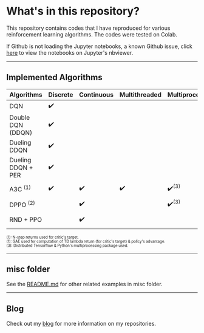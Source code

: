 # What's in this repository?

This repository contains codes that I have reproduced for various reinforcement
learning algorithms. The codes were tested on Colab.

If Github is not loading the Jupyter notebooks, a known Github issue, click [here](https://nbviewer.jupyter.org/github/ChuaCheowHuan/reinforcement_learning/tree/master/) to view the notebooks on Jupyter's nbviewer.

---

## Implemented Algorithms

| **Algorithms**              | **Discrete**                      | **Continuous**                    | Multithreaded                     | Multiprocessing                  | **Tested on**            |
| --------------------------- | --------------------------------- | --------------------------------- |-----------------------------------|----------------------------------|--------------------------|
| DQN                         | :heavy_check_mark:                |                                   |                                   |                                  | CartPole-v0              |
| Double DQN (DDQN)           | :heavy_check_mark:                |                                   |                                   |                                  | CartPole-v0              |
| Dueling DDQN                | :heavy_check_mark:                |                                   |                                   |                                  | CartPole-v0              |
| Dueling DDQN + PER          | :heavy_check_mark:                |                                   |                                   |                                  | CartPole-v0              |
| A3C <sup>(1)</sup>          | :heavy_check_mark:                | :heavy_check_mark:                | :heavy_check_mark:                | :heavy_check_mark:<sup>(3)</sup> | CartPole-v0, Pendulum-v0 |
| DPPO <sup>(2)</sup>         |                                   | :heavy_check_mark:                |                                   | :heavy_check_mark:<sup>(3)</sup> | Pendulum-v0              |
| RND + PPO                   |                                   | :heavy_check_mark:                |                                   |                                  | MountainCarContinuous-v0 |

<sup><sup>(1): N-step returns used for critic's target.</sup></sup><br>
<sup><sup>(1): GAE used for computation of TD lambda return (for critic's target) & policy's advantage.</sup></sup><br>
<sup><sup>(3): Distributed Tensorflow & Python's multiprocessing package used.</sup></sup><br>

---

## misc folder

See the [README.md](https://github.com/ChuaCheowHuan/reinforcement_learning/tree/master/misc/README.md)
for other related examples in misc folder.

---

## Blog

Check out my [blog](https://ChuaCheowHuan.github.io/) for more information on
my repositories.
